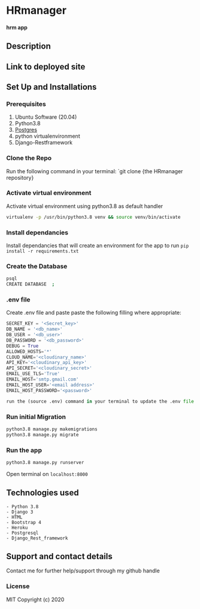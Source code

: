 # HRmanager
#### hrm app

## Description


## Link to deployed site



## Set Up and Installations

### Prerequisites
1. Ubuntu Software (20.04)
2. Python3.8
3. [Postgres](https://www.postgresql.org/download/)
4. python virtualenvironment
5. Django-Restframework

### Clone the Repo
Run the following command in your terminal:
`git clone {the HRmanager repository}

### Activate virtual environment
Activate virtual environment using python3.8 as default handler
```bash
virtualenv -p /usr/bin/python3.8 venv && source venv/bin/activate
```

### Install dependancies
Install dependancies that will create an environment for the app to run
`pip install -r requirements.txt`

### Create the Database
```bash
psql
CREATE DATABASE  ;
```
### .env file
Create .env file and paste paste the following filling where appropriate:
```python
SECRET_KEY = '<Secret_key>'
DB_NAME = '<db_name>'
DB_USER = '<db_user>'
DB_PASSWORD = '<db_password>'
DEBUG = True
ALLOWED_HOSTS='*'
CLOUD_NAME='<cloudinary_name>'
API_KEY='<cloudinary_api_key>'
API_SECRET='<cloudinary_secret>'
EMAIL_USE_TLS='True'
EMAIL_HOST='smtp.gmail.com'
EMAIL_HOST_USER='<email address>'
EMAIL_HOST_PASSWORD='<password>'

run the (source .env) command in your terminal to update the .env file

```
### Run initial Migration
```bash
python3.8 manage.py makemigrations 
python3.8 manage.py migrate
```

### Run the app
```bash
python3.8 manage.py runserver
```
Open terminal on `localhost:8000`

## Technologies used
    - Python 3.8
    - Django 3
    - HTML
    - Bootstrap 4
    - Heroku
    - Postgresql
    - Django_Rest_framework

## Support and contact details
Contact me for further help/support through my github handle

### License
MIT Copyright (c) 2020
